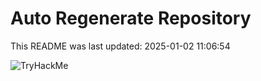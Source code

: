 # Auto Regenerate Repository

This README was last updated: 2025-01-02 11:06:54

 ![TryHackMe](https://tryhackme.com/badge/533634)